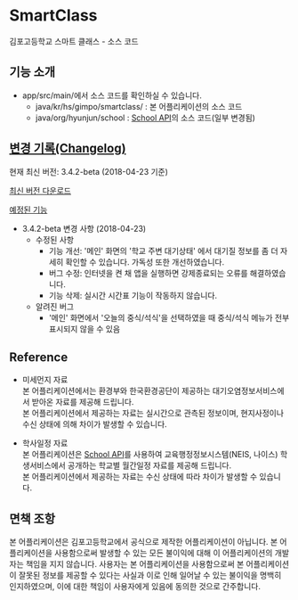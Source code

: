 # SmartClass
김포고등학교 스마트 클래스 - 소스 코드

## 기능 소개

- app/src/main/에서 소스 코드를 확인하실 수 있습니다.
  - java/kr/hs/gimpo/smartclass/ : 본 어플리케이션의 소스 코드
  - java/org/hyunjun/school : [School API](agemor/school-api)의 소스 코드(일부 변경됨)

## [변경 기록(Changelog)](./Changelog.md)

현재 최신 버전: 3.4.2-beta (2018-04-23 기준)

[최신 버전 다운로드](https://github.com/Users2530/SmartClass/blob/master/app/beta/release/app-beta-release.apk)

[예정된 기능](https://plus.google.com/u/0/101927860668573451393/posts/4N6KJmppVBf)

- 3.4.2-beta 변경 사항 (2018-04-23)
  - 수정된 사항
    - 기능 개선: '메인' 화면의 '학교 주변 대기상태' 에서 대기질 정보를 좀 더 자세히 확인할 수 있습니다. 가독성 또한 개선하였습니다.
    - 버그 수정: 인터넷을 켠 채 앱을 실행하면 강제종료되는 오류를 해결하였습니다.
    - 기능 삭제: 실시간 시간표 기능이 작동하지 않습니다.
  * 알려진 버그
    - '메인' 화면에서 '오늘의 중식/석식'을 선택하였을 때 중식/석식 메뉴가 전부 표시되지 않을 수 있음

## Reference

- 미세먼지 자료<br>
 본 어플리케이션에서는 환경부와 한국환경공단이 제공하는 대기오염정보서비스에서 받아온 자료를 제공해 드립니다.<br>
 본 어플리케이션에서 제공하는 자료는 실시간으로 관측된 정보이며, 현지사정이나 수신 상태에 의해 차이가 발생할 수 있습니다.

- 학사일정 자료<br>
 본 어플리케이션은 [School API](agemor/school-api)를 사용하여 교육행정정보시스템(NEIS, 나이스) 학생서비스에서 공개하는 학교별 월간일정 자료를 제공해 드립니다.<br>
 본 어플리케이션에서 제공하는 자료는 수신 상태에 따라 차이가 발생할 수 있습니다.

## 면책 조항

 본 어플리케이션은 김포고등학교에서 공식으로 제작한 어플리케이션이 아닙니다. 본 어플리케이션을 사용함으로써 발생할 수 있는 모든 불이익에 대해 이 어플리케이션의 개발자는 책임을 지지 않습니다. 사용자는 본 어플리케이션을 사용함으로써 본 어플리케이션이 잘못된 정보를 제공할 수 있다는 사실과 이로 인해 일어날 수 있는 불이익을 명백히 인지하였으며, 이에 대한 책임이 사용자에게 있음에 동의한 것으로 간주합니다.

